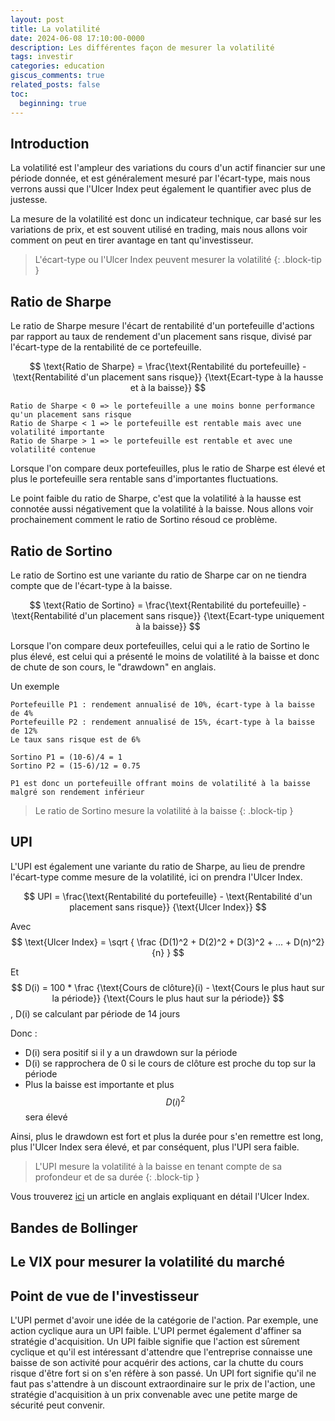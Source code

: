 ```yaml
---
layout: post
title: La volatilité
date: 2024-06-08 17:10:00-0000
description: Les différentes façon de mesurer la volatilité
tags: investir
categories: education
giscus_comments: true
related_posts: false
toc:
  beginning: true
---
```


## Introduction

La volatilité est l'ampleur des variations du cours d'un actif financier sur une période donnée, et est généralement mesuré par l'écart-type, mais nous verrons aussi que l'Ulcer Index peut également le quantifier avec plus de justesse.

La mesure de la volatilité est donc un indicateur technique, car basé sur les variations de prix, et est souvent utilisé en trading, mais nous allons voir comment on peut en tirer avantage en tant qu'investisseur.


> L'écart-type ou l'Ulcer Index peuvent mesurer la volatilité
{: .block-tip }

## Ratio de Sharpe

Le ratio de Sharpe mesure l'écart de rentabilité d'un portefeuille d'actions par rapport au taux de rendement d'un placement sans risque, divisé par l'écart-type de la rentabilité de ce portefeuille.

$$
\text{Ratio de Sharpe} = \frac{\text{Rentabilité du portefeuille} - \text{Rentabilité d'un placement sans risque}} {\text{Ecart-type à la hausse et à la baisse}}
$$

```
Ratio de Sharpe < 0 => le portefeuille a une moins bonne performance qu'un placement sans risque
Ratio de Sharpe < 1 => le portefeuille est rentable mais avec une volatilité importante
Ratio de Sharpe > 1 => le portefeuille est rentable et avec une volatilité contenue
```

Lorsque l'on compare deux portefeuilles, plus le ratio de Sharpe est élevé et plus le portefeuille sera rentable sans d'importantes fluctuations.

Le point faible du ratio de Sharpe, c'est que la volatilité à la hausse est connotée aussi négativement que la volatilité à la baisse. Nous allons voir prochainement comment le ratio de Sortino résoud ce problème.

## Ratio de Sortino

Le ratio de Sortino est une variante du ratio de Sharpe car on ne tiendra compte que de l'écart-type à la baisse. 

$$
\text{Ratio de Sortino} = \frac{\text{Rentabilité du portefeuille} - \text{Rentabilité d'un placement sans risque}} {\text{Ecart-type uniquement à la baisse}}
$$

Lorsque l'on compare deux portefeuilles, celui qui a le ratio de Sortino le plus élevé, est celui qui a présenté le moins de volatilité à la baisse et donc de chute de son cours, le "drawdown" en anglais.

Un exemple
```
Portefeuille P1 : rendement annualisé de 10%, écart-type à la baisse de 4%
Portefeuille P2 : rendement annualisé de 15%, écart-type à la baisse de 12%
Le taux sans risque est de 6%

Sortino P1 = (10-6)/4 = 1
Sortino P2 = (15-6)/12 = 0.75

P1 est donc un portefeuille offrant moins de volatilité à la baisse malgré son rendement inférieur
```

> Le ratio de Sortino mesure la volatilité à la baisse
{: .block-tip }

## UPI

L'UPI est également une variante du ratio de Sharpe, au lieu de prendre l'écart-type comme mesure de la volatilité, ici on prendra l'Ulcer Index.

$$
UPI = \frac{\text{Rentabilité du portefeuille} - \text{Rentabilité d'un placement sans risque}} {\text{Ulcer Index}}
$$

Avec $$ \text{Ulcer Index} = \sqrt { \frac {D(1)^2 + D(2)^2 + D(3)^2 + ... + D(n)^2}{n} } $$

Et $$ D(i) = 100 * \frac {\text{Cours de clôture}(i) - \text{Cours le plus haut sur la période}} {\text{Cours le plus haut sur la période}} $$, D(i) se calculant par période de 14 jours 

Donc :
- D(i) sera positif si il y a un drawdown sur la période
- D(i) se rapprochera de 0 si le cours de clôture est proche du top sur la période
- Plus la baisse est importante et plus $$ D(i)^2 $$ sera élevé

Ainsi, plus le drawdown est fort et plus la durée pour s'en remettre est long, plus l'Ulcer Index sera élevé, et par conséquent, plus l'UPI sera faible.

> L'UPI mesure la volatilité à la baisse en tenant compte de sa profondeur et de sa durée
{: .block-tip }

Vous trouverez [ici](/assets/pdf/ui.pdf) un article en anglais expliquant en détail l'Ulcer Index.

## Bandes de Bollinger



## Le VIX pour mesurer la volatilité du marché

## Point de vue de l'investisseur

L'UPI permet d'avoir  une idée de la catégorie de l'action. Par exemple, une action cyclique aura un UPI faible.
L'UPI permet également d'affiner sa stratégie d'acquisition. Un UPI faible signifie que l'action est sûrement cyclique et qu'il est intéressant d'attendre que l'entreprise connaisse une baisse de son activité pour acquérir des actions, car la chutte du cours risque d'être fort si on s'en réfère à son passé. Un UPI fort signifie qu'il ne faut pas s'attendre à un discount extraordinaire sur le prix de l'action, une stratégie d'acquisition à un prix convenable avec une petite marge de sécurité peut convenir.


